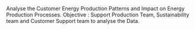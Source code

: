 Analyse the Customer Energy Production Patterns and Impact on Energy Production Processes.
Objective : Support Production Team, Sustainability team and Customer Support team to analyse the Data.
